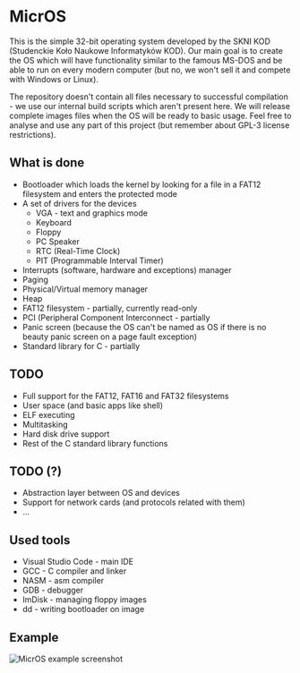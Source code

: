 # MicrOS

This is the simple 32-bit operating system developed by the SKNI KOD (Studenckie Koło Naukowe Informatyków KOD). Our main goal is to create the OS which will have functionality similar to the famous MS-DOS and be able to run on every modern computer (but no, we won't sell it and compete with Windows or Linux).

The repository doesn't contain all files necessary to successful compilation - we use our internal build scripts which aren't present here. We will release complete images files when the OS will be ready to basic usage. Feel free to analyse and use any part of this project (but remember about GPL-3 license restrictions).

## What is done
* Bootloader which loads the kernel by looking for a file in a FAT12 filesystem and enters the protected mode
* A set of drivers for the devices
  * VGA - text and graphics mode
  * Keyboard
  * Floppy
  * PC Speaker
  * RTC (Real-Time Clock)
  * PIT (Programmable Interval Timer)
* Interrupts (software, hardware and exceptions) manager
* Paging
* Physical/Virtual memory manager
* Heap
* FAT12 filesystem - partially, currently read-only
* PCI (Peripheral Component Interconnect - partially
* Panic screen (because the OS can't be named as OS if there is no beauty panic screen on a page fault exception)
* Standard library for C - partially

## TODO
* Full support for the FAT12, FAT16 and FAT32 filesystems
* User space (and basic apps like shell)
* ELF executing
* Multitasking
* Hard disk drive support
* Rest of the C standard library functions

## TODO (?)
* Abstraction layer between OS and devices
* Support for network cards (and protocols related with them)
* ...

## Used tools
* Visual Studio Code - main IDE
* GCC - C compiler and linker
* NASM - asm compiler
* GDB - debugger
* ImDisk - managing floppy images
* dd - writing bootloader on image

## Example
![MicrOS example screenshot](https://i.imgur.com/hbfc2xL.png)